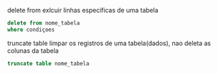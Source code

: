 delete from exlcuir linhas especificas de uma tabela

```SQL
delete from nome_tabela
where condiçoes


```

truncate table limpar os registros de uma tabela(dados), nao deleta as colunas da tabela

```SQL
truncate table nome_tabela
```
